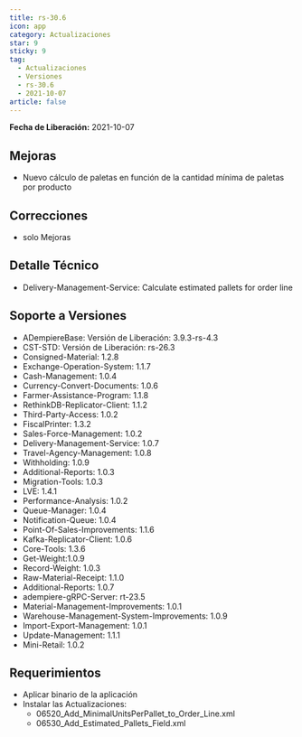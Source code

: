 ```yaml
---
title: rs-30.6
icon: app
category: Actualizaciones
star: 9
sticky: 9
tag:
  - Actualizaciones
  - Versiones
  - rs-30.6
  - 2021-10-07
article: false
---
```


**Fecha de Liberación:** 2021-10-07

## Mejoras

- Nuevo cálculo de paletas en función de la cantidad mínima de paletas por producto

## Correcciones

- solo Mejoras

## Detalle Técnico

- Delivery-Management-Service: Calculate estimated pallets for order line

## Soporte a Versiones

- ADempiereBase: Versión de Liberación: 3.9.3-rs-4.3
- CST-STD: Versión de Liberación: rs-26.3
- Consigned-Material: 1.2.8
- Exchange-Operation-System: 1.1.7
- Cash-Management: 1.0.4
- Currency-Convert-Documents: 1.0.6
- Farmer-Assistance-Program: 1.1.8
- RethinkDB-Replicator-Client: 1.1.2
- Third-Party-Access: 1.0.2
- FiscalPrinter: 1.3.2
- Sales-Force-Management: 1.0.2
- Delivery-Management-Service: 1.0.7
- Travel-Agency-Management: 1.0.8
- Withholding: 1.0.9
- Additional-Reports: 1.0.3
- Migration-Tools: 1.0.3
- LVE: 1.4.1
- Performance-Analysis: 1.0.2
- Queue-Manager: 1.0.4
- Notification-Queue: 1.0.4
- Point-Of-Sales-Improvements: 1.1.6
- Kafka-Replicator-Client: 1.0.6
- Core-Tools: 1.3.6
- Get-Weight:1.0.9
- Record-Weight: 1.0.3
- Raw-Material-Receipt: 1.1.0
- Additional-Reports: 1.0.7
- adempiere-gRPC-Server: rt-23.5
- Material-Management-Improvements: 1.0.1
- Warehouse-Management-System-Improvements: 1.0.9
- Import-Export-Management: 1.0.1
- Update-Management: 1.1.1
- Mini-Retail: 1.0.2

## Requerimientos

- Aplicar binario de la aplicación
- Instalar las Actualizaciones:
  - 06520_Add_MinimalUnitsPerPallet_to_Order_Line.xml
  - 06530_Add_Estimated_Pallets_Field.xml
